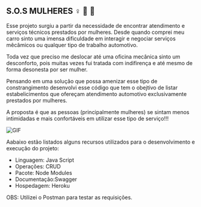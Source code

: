 ## S.O.S MULHERES :female_sign: :wrench: :red_car:

Esse projeto surgiu a partir da necessidade de encontrar atendimento e serviços técnicos prestados por mulheres.
Desde quando comprei meu carro sinto uma imensa dificuldade em interagir e negociar serviços mêcâmicos ou qualquer tipo de trabalho automotivo.

Toda vez que preciso me deslocar até uma oficina mecânica sinto um desconforto, pois muitas vezes fui tratada com indifirença e até mesmo de forma desonesta por ser mulher.

Pensando em uma solução que possa amenizar esse tipo de constrangimento desenvolvi esse código que tem o obejtivo de listar estabelicimentos que ofereçam atendimento automotivo exclusivamente prestados por mulheres.

A proposta é que as pessoas (principalmente mulheres) se sintam menos intimidadas e mais confortáveis em utilizar esse tipo de serviço!!!


![GIF](https://user-images.githubusercontent.com/102429411/181092672-5af651aa-b15c-4649-83b0-38fb038c1cef.png)

Aabaixo estão listados alguns recursos utilizados para o desenvolvimento e execução do projeto:

+ Linguagem: Java Script
+ Operações: CRUD
+ Pacote: Node Modules
+ Documentação:Swagger
+ Hospedagem: Heroku

OBS: Utilizei o Postman para testar as requisições.
